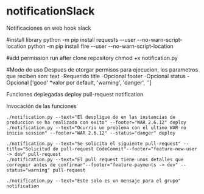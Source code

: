# notificationSlack
Notificaciones en web hook slack

#install library
python -m pip install requests --user --no-warn-script-location
python -m pip install fire --user --no-warn-script-location

#add permission run after clone repository
chmod +x notification.py

#Modo de uso
Despues de otorgar permisos para ejecucion, los parametros que reciben son:
    text    -Requerido
    title   -Opcional
    footer  -Opcional
    status  -Opcional   ['good' *valor por default, 'warning', 'danger', '<color en hex>']

Funciones deplegadas
    deploy
    pull-request
    notification

Invocación de las funciones

    ./notification.py --text="El despligue de en las instancias de produccion se ha realizado con exito" --footer="WAR 2.6.12" deploy
    ./notification.py --text="Ocurrio un problema con el ultimo WAR no inicia session" --footer="WAR 2.6.12" --status="danger" deploy

    ./notification.py --text="Se solicita el siguiente pull-request" --title="Solicitud de pull-request CodeCommit"--footer="feature-new-user -> dev" pull-request
    ./notification.py --text="El pull request tiene unos detalles que correguir antes de confirmar"--footer="feature-payments -> dev" --status="warning" pull-request

    ./notification.py --text="Este solo es un mensaje para el grupo" notification


